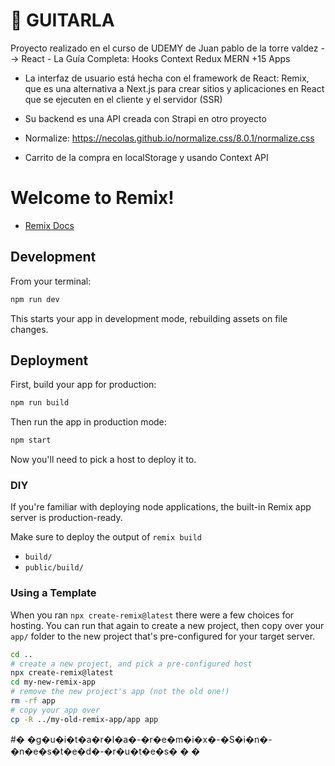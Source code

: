 # 🚀 GUITARLA

Proyecto realizado en el curso de UDEMY de Juan pablo de la torre valdez --> React - La Guía Completa: Hooks Context Redux MERN +15 Apps

- La interfaz de usuario está hecha con el framework de React: Remix, que es una alternativa a Next.js para crear sitios y aplicaciones en React que se ejecuten en el cliente y el servidor (SSR)

- Su backend es una API creada con Strapi en otro proyecto 

- Normalize: https://necolas.github.io/normalize.css/8.0.1/normalize.css

- Carrito de la compra en localStorage y usando Context API




# Welcome to Remix!

- [Remix Docs](https://remix.run/docs)

## Development

From your terminal:

```sh
npm run dev
```

This starts your app in development mode, rebuilding assets on file changes.

## Deployment

First, build your app for production:

```sh
npm run build
```

Then run the app in production mode:

```sh
npm start
```

Now you'll need to pick a host to deploy it to.

### DIY

If you're familiar with deploying node applications, the built-in Remix app server is production-ready.

Make sure to deploy the output of `remix build`

- `build/`
- `public/build/`

### Using a Template

When you ran `npx create-remix@latest` there were a few choices for hosting. You can run that again to create a new project, then copy over your `app/` folder to the new project that's pre-configured for your target server.

```sh
cd ..
# create a new project, and pick a pre-configured host
npx create-remix@latest
cd my-new-remix-app
# remove the new project's app (not the old one!)
rm -rf app
# copy your app over
cp -R ../my-old-remix-app/app app
```
#� �g�u�i�t�a�r�l�a�-�r�e�m�i�x�-�S�i�n�-�n�e�s�t�e�d�-�r�u�t�e�s�
�
�
